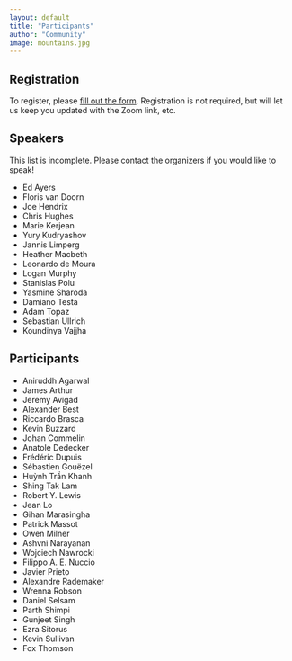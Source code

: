 ```yaml
---
layout: default
title: "Participants"
author: "Community"
image: mountains.jpg
---
```


## Registration

To register, please [fill out the form](https://forms.gle/a9x51G6oWebqseEf9).
Registration is not required, but will let us keep you updated with the Zoom link, etc.

## Speakers

This list is incomplete. Please contact the organizers if you would like to speak!

* Ed Ayers
* Floris van Doorn
* Joe Hendrix
* Chris Hughes
* Marie Kerjean
* Yury Kudryashov
* Jannis Limperg
* Heather Macbeth
* Leonardo de Moura
* Logan Murphy
* Stanislas Polu
* Yasmine Sharoda
* Damiano Testa
* Adam Topaz
* Sebastian Ullrich
* Koundinya Vajjha

## Participants

* Aniruddh Agarwal
* James Arthur
* Jeremy Avigad
* Alexander Best
* Riccardo Brasca
* Kevin Buzzard
* Johan Commelin
* Anatole Dedecker
* Frédéric Dupuis
* Sébastien Gouëzel
* Huỳnh Trần Khanh
* Shing Tak Lam
* Robert Y. Lewis
* Jean Lo
* Gihan Marasingha
* Patrick Massot
* Owen Milner
* Ashvni Narayanan
* Wojciech Nawrocki
* Filippo A. E. Nuccio
* Javier Prieto
* Alexandre Rademaker
* Wrenna Robson
* Daniel Selsam
* Parth Shimpi
* Gunjeet Singh
* Ezra Sitorus
* Kevin Sullivan
* Fox Thomson
